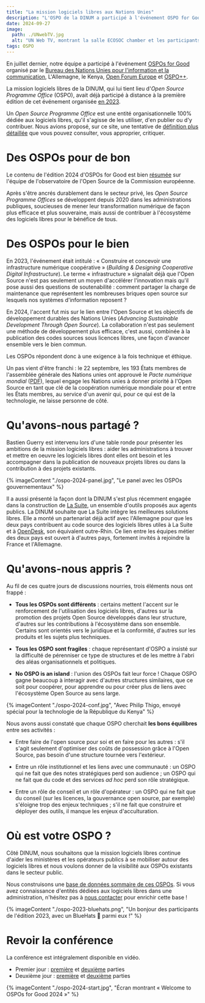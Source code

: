 ```yaml
---
title: "La mission logiciels libres aux Nations Unies"
description: "L'OSPO de la DINUM a participé à l'événement OSPO for Good en juillet 2024."
date: 2024-09-27
image:
  path: ./UNwebTV.jpg
  alt: "UN Web TV, montrant la salle ECOSOC chamber et les participants au début de la conférences participants de l'édition OSPOs for Good 2024"
tags: OSPO
---
```


En juillet dernier, notre équipe a participé à l'événement [OSPOs for Good](https://www.un.org/techenvoy/content/ospos-good-2024) organisé par le [Bureau des Nations Unies pour l'information et la communication](https://unite.un.org/), L'Allemagne, le Kenya, [Open Forum Europe](https://openforumeurope.org/) et [OSPO++](https://ospoplusplus.com/).

La mission logiciels libres de la DINUM, qui lui tient lieu d'*Open Source Programme Office* (OSPO), avait déjà participé à distance à la première édition de cet événement organisée [en 2023](https://www.un.org/techenvoy/content/ospos-good-2023).

Un *Open Source Programme Office* est une entité organisationnelle 100% dédiée aux logiciels libres, qu'il s'agisse de les utiliser, d'en publier ou d'y contribuer. Nous avions proposé, sur ce site, une tentative de [définition plus détaillée](https://code.gouv.fr/fr/blog/definition-ospo/) que vous pouvez consulter, vous approprier, critiquer.

# Des OSPOs pour de bon

Le contenu de l'édition 2024 d'OSPOs for Good est bien [résumée](https://joinup.ec.europa.eu/collection/open-source-observatory-osor/news/ospos-good-2024-highlights) sur l'équipe de l'observatoire de l'Open Source de la Commission européenne.

Après s'être ancrés durablement dans le secteur privé, les *Open Source Programme Offices* se développent depuis 2020 dans les administrations publiques, soucieuses de mener leur transformation numérique de façon plus efficace et plus souveraine, mais aussi de contribuer à l'écosystème des logiciels libres pour le bénéfice de tous.

# Des OSPOs pour le bien

En 2023, l'événement était intitulé : « Construire et concevoir une infrastructure numérique coopérative » (*Building & Designing Cooperative Digital Infrastructure*). Le terme « infrastructure » signalait déjà que l'Open Source n'est pas seulement un moyen d'accélérer l'innovation mais qu'il pose aussi des questions de soutenabilité : comment partager la charge de maintenance que représentent les nombreuses briques open source sur lesquels nos systèmes d'information reposent ?

En 2024, l'accent fut mis sur le lien entre l'Open Source et les objectifs de développement durables des Nations Unies (*Advancing Sustainable Development Through Open Source*). La collaboration n'est pas seulement une méthode de développement plus efficace, c'est aussi, combinée à la publication des codes sources sous licences libres, une façon d'avancer ensemble vers le bien commun.

Les OSPOs répondent donc à une exigence à la fois technique et éthique.

Un pas vient d'être franchi : le 22 septembre, les 193 États membres de l'assemblée générale des Nations unies ont approuvé le *Pacte numérique mondial* ([PDF](https://www.un.org/pga/wp-content/uploads/sites/109/2024/09/The-Pact-for-the-Future-final.pdf)), lequel engage les Nations unies à donner priorité à l'Open Source en tant que clé de la coopération numérique mondiale pour et entre les États membres, au service d'un avenir qui, pour ce qui est de la technologie, ne laisse personne de côté.

# Qu'avons-nous partagé ?

Bastien Guerry est intervenu lors d'une table ronde pour présenter les ambitions de la mission logiciels libres : aider les administrations à trouver et mettre en oeuvre les logiciels libres dont elles ont besoin et les accompagner dans la publication de nouveaux projets libres ou dans la contribution à des projets existants.

{% imageContent "./ospo-2024-panel.jpg", "Le panel avec les OSPOs gouvernementaux" %}

Il a aussi présenté la façon dont la DINUM s'est plus récemment engagée dans la construction de [La Suite](https://lasuite.numerique.gouv.fr), un ensemble d'outils proposés aux agents publics. La DINUM souhaite que La Suite intègre les meilleures solutions libres. Elle a monté un partenariat déjà actif avec l'Allemagne pour que les deux pays contribuent au code source des logiciels libres utiles à La Suite et à [OpenDesk](https://opendesk.eu), son équivalent outre-Rhin. Ce lien entre les équipes métier des deux pays est ouvert à d'autres pays, fortement invités à rejoindre la France et l'Allemagne.

# Qu'avons-nous appris ?

Au fil de ces quatre jours de discussions nourries, trois éléments nous ont frappé :

- **Tous les OSPOs sont différents** : certains mettent l'accent sur le renforcement de l'utilisation des logiciels libres, d'autres sur la promotion des projets Open Source développés dans leur structure, d'autres sur les contributions à l'écosystème dans son ensemble. Certains sont orientés vers le juridique et la conformité, d'autres sur les produits et les sujets plus techniques.

- **Tous les OSPO sont fragiles** : chaque représentant d'OSPO a insisté sur la difficulté de pérenniser ce type de structures et de les mettre à l'abri des aléas organisationnels et politiques.
  
- **No OSPO is an island** : l'union des OSPOs fait leur force ! Chaque OSPO gagne beaucoup à interagir avec d'autres structures similaires, que ce soit pour coopérer, pour apprendre ou pour créer plus de liens avec l'écosystème Open Source au sens large.

{% imageContent "./ospo-2024-conf.jpg", "Avec Philip Thigo, envoyé spécial pour la technologie de la République du Kenya" %}

Nous avons aussi constaté que chaque OSPO cherchait **les bons équilibres** entre ses activités :

- Entre faire de l'open source pour soi et en faire pour les autres : s'il s'agit seulement d'optimiser des coûts de possession grâce à l'Open Source, pas besoin d'une structure tournée vers l'extérieur.

- Entre un rôle institutionnel et les liens avec une communauté : un OSPO qui ne fait que des notes stratégiques perd son audience ; un OSPO qui ne fait que du code et des services *ad hoc* perd son rôle stratégique.
  
- Entre un rôle de conseil et un rôle d'opérateur : un OSPO qui ne fait que du conseil (sur les licences, la gouvernance open source, par exemple) s'éloigne trop des enjeux techniques ; s'il ne fait que construire et déployer des outils, il manque les enjeux d'acculturation.

# Où est votre OSPO ?

Côté DINUM, nous souhaitons que la mission logiciels libres continue d'aider les ministères et les opérateurs publics à se mobiliser autour des logiciels libres et nous voulons donner de la visibilité aux OSPOs existants dans le secteur public.

Nous construisons une [base de données sommaire de ces OSPOs](https://github.com/codegouvfr/codegouvfr-data/blob/main/fr-public-sector-ospo.yml). Si vous avez connaissance d'entités dédiées aux logiciels libres dans une administration, n'hésitez pas à [nous contacter](mailto:floss@numerique.gouv.fr) pour enrichir cette base !

{% imageContent "./ospo-2023-bluehats.png", "Un bonjour des participants de l'édition 2023, avec un BlueHats 🧢 parmi eux !" %}

# Revoir la conférence

La conférence est intégralement disponible en vidéo.

- Premier jour : [première](https://webtv.un.org/en/asset/k1m/k1ma4k9rff) et [deuxième](https://webtv.un.org/en/asset/k1u/k1uvv0xd6d) parties
- Deuxième jour : [première](https://webtv.un.org/en/asset/k1q/k1qmxhno3c) et [deuxième](https://webtv.un.org/en/asset/k15/k1517v486n) parties

{% imageContent "./ospo-2024-start.jpg", "Écran montrant « Welcome to OSPOs for Good 2024 »" %}

